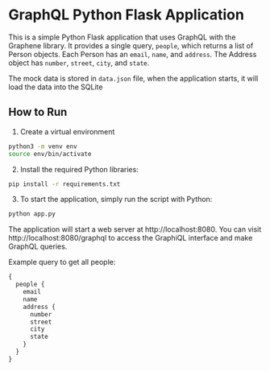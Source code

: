 # GraphQL Python Flask Application

This is a simple Python Flask application that uses GraphQL with the Graphene library. It provides a single query, `people`, which returns a list of Person objects. Each Person has an `email`, `name`, and `address`. The Address object has `number`, `street`, `city`, and `state`.

The mock data is stored in `data.json` file, when the application starts, it will load the data into the SQLite

## How to Run
1. Create a virtual environment

```bash
python3 -m venv env
source env/bin/activate 
```

2. Install the required Python libraries:

```bash
pip install -r requirements.txt
```

3. To start the application, simply run the script with Python:

```bash
python app.py
```

The application will start a web server at http://localhost:8080. You can visit http://localhost:8080/graphql to access the GraphiQL interface and make GraphQL queries.

Example query to get all people:

```graphql
{
  people {
    email
    name
    address {
      number
      street
      city
      state
    }
  }
}
```